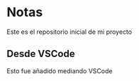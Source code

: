 # Notas
Este es el repositorio inicial de mi proyecto

## Desde VSCode
Esto fue añadido mediando VSCode